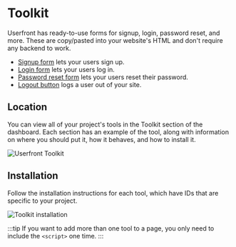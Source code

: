 # Toolkit

Userfront has ready-to-use forms for signup, login, password reset, and more. These are copy/pasted into your website's HTML and don't require any backend to work.

- [Signup form](/signup.html) lets your users sign up.
- [Login form](/login.html) lets your users log in.
- [Password reset form](/reset.html) lets your users reset their password.
- [Logout button](/logout.html) logs a user out of your site.

## Location

You can view all of your project's tools in the Toolkit section of the dashboard. Each section has an example of the tool, along with information on where you should put it, how it behaves, and how to install it.

![Userfront Toolkit](https://res.cloudinary.com/component/image/upload/v1602535900/permanent/toolkit-sidebar.png)

## Installation

Follow the installation instructions for each tool, which have IDs that are specific to your project.

![Toolkit installation](https://res.cloudinary.com/component/image/upload/v1602536076/permanent/toolkit-installation.png)

:::tip
If you want to add more than one tool to a page, you only need to include the `<script>` one time.
:::
